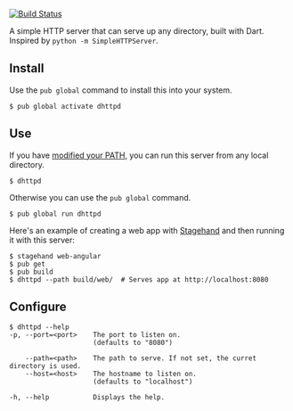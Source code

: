 [![Build Status](https://travis-ci.org/kevmoo/dhttpd.svg?branch=master)](https://travis-ci.org/kevmoo/dhttpd)

A simple HTTP server that can serve up any directory, built with Dart.
Inspired by `python -m SimpleHTTPServer`.

## Install

Use the `pub global` command to install this into your system.

```console
$ pub global activate dhttpd
```

## Use

If you have [modified your PATH][path], you can run this server from any
local directory.

```console
$ dhttpd
```

Otherwise you can use the `pub global` command.

```console
$ pub global run dhttpd
```

Here's an example of creating a web app with [Stagehand](http://stagehand.pub/)
and then running it with this server:

```console
$ stagehand web-angular
$ pub get
$ pub build
$ dhttpd --path build/web/  # Serves app at http://localhost:8080
```

## Configure

```console
$ dhttpd --help
-p, --port=<port>    The port to listen on.
                     (defaults to "8080")

    --path=<path>    The path to serve. If not set, the curret directory is used.
    --host=<host>    The hostname to listen on.
                     (defaults to "localhost")

-h, --help           Displays the help.
```
[path]: https://www.dartlang.org/tools/pub/cmd/pub-global#running-a-script-from-your-path
